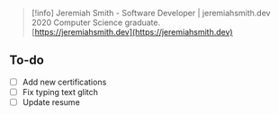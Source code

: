 > [!info] Jeremiah Smith - Software Developer | jeremiahsmith.dev  
> 2020 Computer Science graduate.  
> [https://jeremiahsmith.dev](https://jeremiahsmith.dev)  

  

## To-do

- [ ] Add new certifications
- [ ] Fix typing text glitch
- [ ] Update resume
